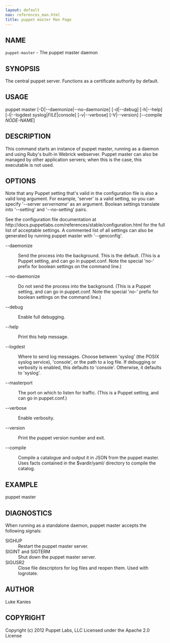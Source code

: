 ```yaml
---
layout: default
nav: references_man.html
title: puppet master Man Page
---
```


<div class='mp'>
<h2 id="NAME">NAME</h2>
<p class="man-name">
  <code>puppet-master</code> - <span class="man-whatis">The puppet master daemon</span>
</p>

<h2 id="SYNOPSIS">SYNOPSIS</h2>

<p>The central puppet server. Functions as a certificate authority by
default.</p>

<h2 id="USAGE">USAGE</h2>

<p>puppet master [-D|--daemonize|--no-daemonize] [-d|--debug] [-h|--help]
  [-l|--logdest syslog|<var>FILE</var>|console] [-v|--verbose] [-V|--version]
  [--compile <var>NODE-NAME</var>]</p>

<h2 id="DESCRIPTION">DESCRIPTION</h2>

<p>This command starts an instance of puppet master, running as a daemon
and using Ruby's built-in Webrick webserver. Puppet master can also be
managed by other application servers; when this is the case, this
executable is not used.</p>

<h2 id="OPTIONS">OPTIONS</h2>

<p>Note that any Puppet setting that's valid in the configuration file is also a
valid long argument. For example, 'server' is a valid setting, so you can
specify '--server <var>servername</var>' as an argument. Boolean settings translate into
'--setting' and '--no-setting' pairs.</p>

<p>See the configuration file documentation at
http://docs.puppetlabs.com/references/stable/configuration.html for the
full list of acceptable settings. A commented list of all settings can also be
generated by running puppet master with '--genconfig'.</p>

<dl>
<dt>--daemonize</dt><dd><p>Send the process into the background. This is the default.
(This is a Puppet setting, and can go in puppet.conf. Note the special 'no-'
prefix for boolean settings on the command line.)</p></dd>
<dt>--no-daemonize</dt><dd><p>Do not send the process into the background.
(This is a Puppet setting, and can go in puppet.conf. Note the special 'no-'
prefix for boolean settings on the command line.)</p></dd>
<dt class="flush">--debug</dt><dd><p>Enable full debugging.</p></dd>
<dt class="flush">--help</dt><dd><p>Print this help message.</p></dd>
<dt>--logdest</dt><dd><p>Where to send log messages. Choose between 'syslog' (the POSIX syslog
service), 'console', or the path to a log file. If debugging or verbosity is
enabled, this defaults to 'console'. Otherwise, it defaults to 'syslog'.</p></dd>
<dt>--masterport</dt><dd><p>The port on which to listen for traffic.
(This is a Puppet setting, and can go in puppet.conf.)</p></dd>
<dt>--verbose</dt><dd><p>Enable verbosity.</p></dd>
<dt>--version</dt><dd><p>Print the puppet version number and exit.</p></dd>
<dt>--compile</dt><dd><p>Compile a catalogue and output it in JSON from the puppet master. Uses
facts contained in the $vardir/yaml/ directory to compile the catalog.</p></dd>
</dl>


<h2 id="EXAMPLE">EXAMPLE</h2>

<p>  puppet master</p>

<h2 id="DIAGNOSTICS">DIAGNOSTICS</h2>

<p>When running as a standalone daemon, puppet master accepts the
following signals:</p>

<dl>
<dt class="flush">SIGHUP</dt><dd>Restart the puppet master server.</dd>
<dt>SIGINT and SIGTERM</dt><dd>Shut down the puppet master server.</dd>
<dt class="flush">SIGUSR2</dt><dd>Close file descriptors for log files and reopen them. Used with logrotate.</dd>
</dl>


<h2 id="AUTHOR">AUTHOR</h2>

<p>Luke Kanies</p>

<h2 id="COPYRIGHT">COPYRIGHT</h2>

<p>Copyright (c) 2012 Puppet Labs, LLC Licensed under the Apache 2.0 License</p>

</div>
